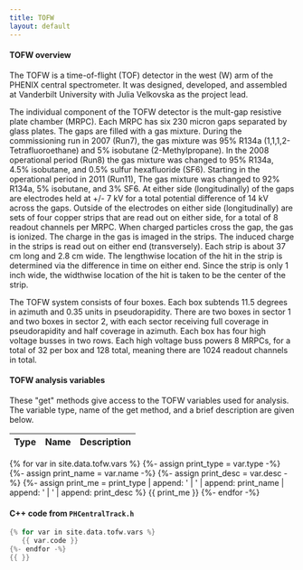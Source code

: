 ```yaml
---
title: TOFW
layout: default
---
```


#### TOFW overview

The TOFW is a time-of-flight (TOF) detector in the west (W) arm of the PHENIX central
spectrometer.  It was designed, developed, and assembled at Vanderbilt University with
Julia Velkovska as the project lead.

The individual component of the TOFW detector is the mult-gap resistive plate chamber
(MRPC).  Each MRPC has six 230 micron gaps separated by glass plates.  The gaps are filled
with a gas mixture.  During the commissioning run in 2007 (Run7), the gas mixture was 95%
R134a (1,1,1,2-Tetrafluoroethane) and 5% isobutane (2-Methylpropane).  In the 2008
operational period (Run8) the gas mixture was changed to 95% R134a, 4.5% isobutane, and
0.5% sulfur hexafluoride (SF6).  Starting in the operational period in 2011 (Run11), The
gas mixture was changed to 92% R134a, 5% isobutane, and 3% SF6.  At either side
(longitudinally) of the gaps are electrodes held at +/- 7 kV for a total potential
difference of 14 kV across the gaps.  Outside of the electrodes on either side
(longitudinally) are sets of four copper strips that are read out on either side, for a
total of 8 readout channels per MRPC.  When charged particles cross the gap, the gas is
ionized.  The charge in the gas is imaged in the strips.  The induced charge in the strips
is read out on either end (transversely).  Each strip is about 37 cm long and 2.8 cm wide.
The lengthwise location of the hit in the strip is determined via the difference in time
on either end.  Since the strip is only 1 inch wide, the widthwise location of the hit is
taken to be the center of the strip.

The TOFW system consists of four boxes.  Each box subtends 11.5 degrees in azimuth and
0.35 units in pseudorapidity.  There are two boxes in sector 1 and two boxes in sector 2,
with each sector receiving full coverage in pseudorapidity and half coverage in azimuth.
Each box has four high voltage busses in two rows.  Each high voltage buss powers 8 MRPCs,
for a total of 32 per box and 128 total, meaning there are 1024 readout channels in total.



#### TOFW analysis variables

These "get" methods give access to the TOFW variables used for analysis.
The variable type, name of the get method, and a brief description are given below.

  Type  |  Name  |  Description
 ------ | ------ | -------------
{% for var in site.data.tofw.vars %}
   {%- assign print_type = var.type -%}
   {%- assign print_name = var.name -%}
   {%- assign print_desc = var.desc -%}
   {%- assign print_me = print_type | append: ' | ' | append: print_name | append: ' | ' | append: print_desc %}
   {{ print_me }}
{%- endfor -%}



#### C++ code from `PHCentralTrack.h`


```c++
{% for var in site.data.tofw.vars %}
   {{ var.code }}
{%- endfor -%}
{{ }}
```




